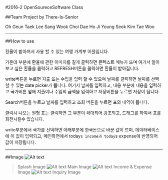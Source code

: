 #2016-2 OpenSoureceSoftware Class

##Team Project by There-Is-Senior

Oh Geun Taek
Lee Sang Wook
Choi Dae Ho
Ji Young Seok
Kim Tae Woo

--------------------------------


##How to use

환율이 받아져서 사용 할 수 있는 여행 가계부 어플입니다.

가온데 부분에 환율에 관한 이미지를 길게 클릭하면 콘텍스트 메뉴가 뜨며
여기서 알아보고 싶은 환율을 클릭하고 REFRESH버튼을 클릭하면 환율이 받아집니다.

write버튼을 누르면 지출 또는 수입을 입력 할 수 있으며 날짜를 클릭하면 날짜를 선택 할 수 있는 date picker가 뜹니다. 여기서 날짜를 입력하고, 내용 부분에 내용을 입력하고 국가버튼 옆에 지출이나 수입의 금액을 입력하고 저장버튼을 누르면 저장이 됩니다.

Search버튼을 누르고 날짜를 입력하고 조회 버튼을 누르면 표와 내역이 뜹니다.

클릭시 나오는 원형 표는 클릭하면 그 부분이 확대되어 강조되고, 드래그를 하여서 표를 회전시킬수 있습니다.

write부분에서 국가를 선택하면 아래부분에 한국돈으로 바꾼 값이 뜨며, 데이터베이스에 이 값이 입력되고, 메인화면에서 today`s income과 today`s expense에 반영되어 값이 저장됩니다.

---

##Image
![Alt text](https://github.com/GeunTeakOh/TravelMoneyDiary/tree/master/res/readme1.jpg)
> Splash Image
![Alt text](https://github.com/GeunTeakOh/TravelMoneyDiary/tree/master/res/readme2.jpg)
> Main Image
![Alt text](https://github.com/GeunTeakOh/TravelMoneyDiary/tree/master/res/readme3.jpg)
> Income & Expense Image
![Alt text](https://github.com/GeunTeakOh/TravelMoneyDiary/tree/master/res/readme4.jpg)
> Inquiry Image
